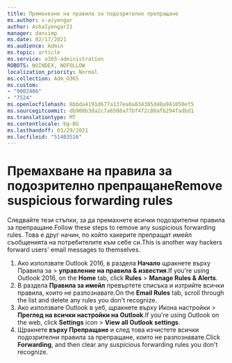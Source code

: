 ```yaml
---
title: Премахване на правила за подозрително препращане
ms.author: v-aiyengar
author: AshaIyengar21
manager: dansimp
ms.date: 02/17/2021
ms.audience: Admin
ms.topic: article
ms.service: o365-administration
ROBOTS: NOINDEX, NOFOLLOW
localization_priority: Normal
ms.collection: Adm_O365
ms.custom:
- "9002486"
- "7524"
ms.openlocfilehash: 6bbda4191d677a137ea0a834385d48a941050ef5
ms.sourcegitcommit: db908b3da2c7a6508a77bf4f2c80afb294fadbd1
ms.translationtype: MT
ms.contentlocale: bg-BG
ms.lasthandoff: 03/29/2021
ms.locfileid: "51403516"
---
```

# <a name="remove-suspicious-forwarding-rules"></a><span data-ttu-id="414fb-102">Премахване на правила за подозрително препращане</span><span class="sxs-lookup"><span data-stu-id="414fb-102">Remove suspicious forwarding rules</span></span>

<span data-ttu-id="414fb-103">Следвайте тези стъпки, за да премахнете всички подозрителни правила за препращане.</span><span class="sxs-lookup"><span data-stu-id="414fb-103">Follow these steps to remove any suspicious forwarding rules.</span></span> <span data-ttu-id="414fb-104">Това е друг начин, по който хакерите препращат имейл съобщенията на потребителите към себе си.</span><span class="sxs-lookup"><span data-stu-id="414fb-104">This is another way hackers forward users' email messages to themselves.</span></span>

1. <span data-ttu-id="414fb-105">Ако използвате Outlook 2016, в раздела **Начало** щракнете върху Правила за   >  **управление на правила & известия**.</span><span class="sxs-lookup"><span data-stu-id="414fb-105">If you're using Outlook 2016, on the **Home** tab, click **Rules** > **Manage Rules & Alerts**.</span></span> 
1. <span data-ttu-id="414fb-106">В раздела **Правила за имейл** превъртете списъка и изтрийте всички правила, които не разпознавате.</span><span class="sxs-lookup"><span data-stu-id="414fb-106">On the **Email Rules** tab, scroll through the list and delete any rules you don't recognize.</span></span>
1. <span data-ttu-id="414fb-107">Ако използвате Outlook в уеб,  щракнете върху Икона настройки > **Преглед на всички настройки на Outlook**.</span><span class="sxs-lookup"><span data-stu-id="414fb-107">If you're using Outlook on the web, click **Settings** icon > **View all Outlook settings**.</span></span>
1. <span data-ttu-id="414fb-108">Щракнете **върху Препращане** и след това изчистете всички подозрителни правила за препращане, които не разпознавате.</span><span class="sxs-lookup"><span data-stu-id="414fb-108">Click **Forwarding**, and then clear any suspicious forwarding rules you don't recognize.</span></span>
